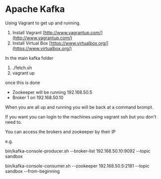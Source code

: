 # Apache Kafka #

Using Vagrant to get up and running.

1) Install Vagrant [http://www.vagrantup.com/](http://www.vagrantup.com/)
2) Install Virtual Box [https://www.virtualbox.org/](https://www.virtualbox.org/)

In the main kafka folder

1) ./fetch.sh
4) vagrant up

once this is done 
* Zookeeper will be running 192.168.50.5
* Broker 1 on 192.168.50.10

When you are all up and running you will be back at a command brompt.

If you want you can login to the machines using vagrant ssh <machineName> but you don't need to.

You can access the brokers and zookeeper by their IP

e.g.

bin/kafka-console-producer.sh --broker-list 192.168.50.10:9092 --topic sandbox

bin/kafka-console-consumer.sh --zookeeper 192.168.50.5:2181 --topic sandbox --from-beginning
